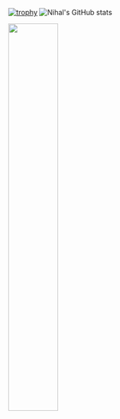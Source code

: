 

[![trophy](https://github-profile-trophy.vercel.app/?username=cntrlx&theme=onedark)](https://github.com/ryo-ma/github-profile-trophy)
![Nihal's GitHub stats](https://github-readme-stats.vercel.app/api?username=cntrlx&theme=tokyonight&show_icons=true)



<img align="center" width="44.57%" src="https://github-readme-stats.vercel.app/api/top-langs/?username=cntrlx&layout=donut&theme=dracula&hide=makefile,cmake" />
